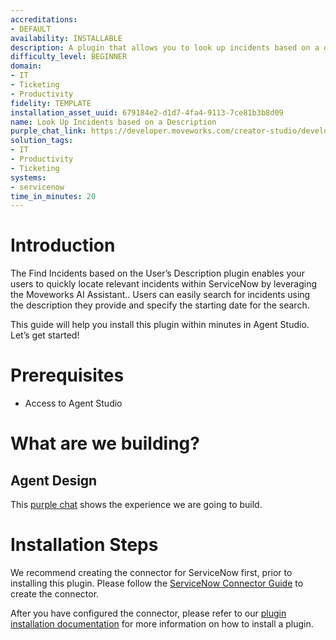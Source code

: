 ```yaml
---
accreditations:
- DEFAULT
availability: INSTALLABLE
description: A plugin that allows you to look up incidents based on a description.
difficulty_level: BEGINNER
domain:
- IT
- Ticketing
- Productivity
fidelity: TEMPLATE
installation_asset_uuid: 679184e2-d1d7-4fa4-9113-7ce81b3b8d09
name: Look Up Incidents based on a Description
purple_chat_link: https://developer.moveworks.com/creator-studio/developer-tools/purple-chat/?conversation=%7B%22messages%22%3A%5B%7B%22parts%22%3A%5B%7B%22richText%22%3A%22Hey+find+me+incidents+similar+to+a+user+unable+to+connect+to+the+company+VPN%22%7D%5D%2C%22role%22%3A%22user%22%7D%2C%7B%22parts%22%3A%5B%7B%22richText%22%3A%22Okay%2C+I+found+a+few+similar+incidents+in+%3Cb%3EServiceNow%3C%2Fb%3E.+I+can+search+for+incidents+from+a+specific+date+as+well.+From+when+would+you+like+to+search%3F%22%7D%5D%2C%22role%22%3A%22assistant%22%7D%2C%7B%22parts%22%3A%5B%7B%22richText%22%3A%22Since+last+week%22%7D%5D%2C%22role%22%3A%22user%22%7D%2C%7B%22parts%22%3A%5B%7B%22reasoningSteps%22%3A%5B%7B%22richText%22%3A%22Searching+ServiceNow+for+incidents+similar+to+%27VPN+connection+issues%27+created+since+last+week...%22%2C%22status%22%3A%22pending%22%7D%5D%7D%2C%7B%22richText%22%3A%22Okay%2C+here+are+the+top+3+matches+from+the+last+week%3A%22%7D%2C%7B%22richText%22%3A%22%3Cul%3E%3Cli%3E%3Cb%3EINC0010023%3C%2Fb%3E%3A+User+in+Finance+department+unable+to+connect+to+VPN+after+recent+network+update.+Raised+by%3A+John+Doe%3C%2Fli%3E%3Cli%3E%3Cb%3EINC0010112%3C%2Fb%3E%3A+Multiple+users+reporting+VPN+connectivity+issues+following+a+patch+deployment.+Raised+by%3A+Alice+Smith%3C%2Fli%3E%3Cli%3E%3Cb%3EINC0010221%3C%2Fb%3E%3A+User+unable+to+connect+to+company+VPN+after+password+reset.+Requires+assistance.+Raised+by%3A+Bob+Johnson%3C%2Fli%3E%3C%2Ful%3E%22%7D%2C%7B%22citations%22%3A%5B%7B%22citationTitle%22%3A%22INC0010023%3A+User+in+Finance+department+unable+to+connect+to+VPN+after+recent+network+update.+Raised+by%3A+John+Doe%22%2C%22connectorName%22%3A%22servicenow%22%7D%5D%7D%2C%7B%22citations%22%3A%5B%7B%22citationTitle%22%3A%22INC0010112%3A+Multiple+users+reporting+VPN+connectivity+issues+following+a+patch+deployment.+Raised+by%3A+Alice+Smith%22%2C%22connectorName%22%3A%22servicenow%22%7D%5D%7D%2C%7B%22citations%22%3A%5B%7B%22citationTitle%22%3A%22INC0010221%3A+User+unable+to+connect+to+company+VPN+after+password+reset.+Requires+assistance.+Raised+by%3A+Bob+Johnson%22%2C%22connectorName%22%3A%22servicenow%22%7D%5D%7D%5D%2C%22role%22%3A%22assistant%22%7D%5D%7D
solution_tags:
- IT
- Productivity
- Ticketing
systems:
- servicenow
time_in_minutes: 20
---
```


# Introduction

The Find Incidents based on the User’s Description plugin enables your users to quickly locate relevant incidents within ServiceNow by leveraging the Moveworks AI Assistant.. Users can easily search for incidents using the description they provide and specify the starting date for the search. 

This guide will help you install this plugin within minutes in Agent Studio. Let’s get started!

# Prerequisites

- Access to Agent Studio

# What are we building?

## Agent Design

This [purple chat](https://developer.moveworks.com/creator-studio/developer-tools/purple-chat/?conversation=%7B%22messages%22%3A%5B%7B%22parts%22%3A%5B%7B%22richText%22%3A%22Hey+find+me+incidents+similar+to+a+user+unable+to+connect+to+the+company+VPN%22%7D%5D%2C%22role%22%3A%22user%22%7D%2C%7B%22parts%22%3A%5B%7B%22richText%22%3A%22Okay%2C+I+found+a+few+similar+incidents+in+%3Cb%3EServiceNow%3C%2Fb%3E.+I+can+search+for+incidents+from+a+specific+date+as+well.+From+when+would+you+like+to+search%3F%22%7D%5D%2C%22role%22%3A%22assistant%22%7D%2C%7B%22parts%22%3A%5B%7B%22richText%22%3A%22Since+last+week%22%7D%5D%2C%22role%22%3A%22user%22%7D%2C%7B%22parts%22%3A%5B%7B%22reasoningSteps%22%3A%5B%7B%22richText%22%3A%22Searching+ServiceNow+for+incidents+similar+to+%27VPN+connection+issues%27+created+since+last+week...%22%2C%22status%22%3A%22pending%22%7D%5D%7D%2C%7B%22richText%22%3A%22Okay%2C+here+are+the+top+3+matches+from+the+last+week%3A%22%7D%2C%7B%22richText%22%3A%22%3Cul%3E%3Cli%3E%3Cb%3EINC0010023%3C%2Fb%3E%3A+User+in+Finance+department+unable+to+connect+to+VPN+after+recent+network+update.+Raised+by%3A+John+Doe%3C%2Fli%3E%3Cli%3E%3Cb%3EINC0010112%3C%2Fb%3E%3A+Multiple+users+reporting+VPN+connectivity+issues+following+a+patch+deployment.+Raised+by%3A+Alice+Smith%3C%2Fli%3E%3Cli%3E%3Cb%3EINC0010221%3C%2Fb%3E%3A+User+unable+to+connect+to+company+VPN+after+password+reset.+Requires+assistance.+Raised+by%3A+Bob+Johnson%3C%2Fli%3E%3C%2Ful%3E%22%7D%2C%7B%22citations%22%3A%5B%7B%22citationTitle%22%3A%22INC0010023%3A+User+in+Finance+department+unable+to+connect+to+VPN+after+recent+network+update.+Raised+by%3A+John+Doe%22%2C%22connectorName%22%3A%22servicenow%22%7D%5D%7D%2C%7B%22citations%22%3A%5B%7B%22citationTitle%22%3A%22INC0010112%3A+Multiple+users+reporting+VPN+connectivity+issues+following+a+patch+deployment.+Raised+by%3A+Alice+Smith%22%2C%22connectorName%22%3A%22servicenow%22%7D%5D%7D%2C%7B%22citations%22%3A%5B%7B%22citationTitle%22%3A%22INC0010221%3A+User+unable+to+connect+to+company+VPN+after+password+reset.+Requires+assistance.+Raised+by%3A+Bob+Johnson%22%2C%22connectorName%22%3A%22servicenow%22%7D%5D%7D%5D%2C%22role%22%3A%22assistant%22%7D%5D%7D) shows the experience we are going to build.

# Installation Steps

We recommend creating the connector for ServiceNow first, prior to installing this plugin. Please follow the [ServiceNow Connector Guide](https://developer.moveworks.com/creator-studio/resources/connector?id=servicenow) to create the connector. 

After you have configured the connector, please refer to our [plugin installation documentation](https://help.moveworks.com/docs/ai-agent-marketplace-installation) for more information on how to install a plugin.